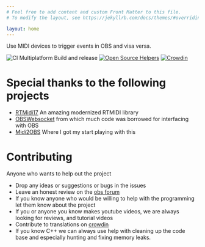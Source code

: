 ```yaml
---
# Feel free to add content and custom Front Matter to this file.
# To modify the layout, see https://jekyllrb.com/docs/themes/#overriding-theme-defaults

layout: home
---
```


Use MIDI devices to trigger events in OBS and visa versa.



![CI Multiplatform Build and release](https://github.com/cpyarger/obs-midi/workflows/CI%20Multiplatform%20Build%20and%20release/badge.svg?branch=master)
[![Open Source Helpers](https://www.codetriage.com/cpyarger/obs-midi/badges/users.svg)](https://www.codetriage.com/cpyarger/obs-midi)
[![Crowdin](https://badges.crowdin.net/obs-midi/localized.svg)](https://crowdin.com/project/obs-midi)

# Special thanks to the following projects
* [RTMidi17](https://github.com/jcelerier/RtMidi17) An amazing modernized RTMIDI library
* [OBSWebsocket](https://github.com/Palakis/obs-websocket/) from which much code was borrowed for interfacing with OBS
* [Midi2OBS](https://github.com/lebaston100/MIDItoOBS) Where I got my start playing with this

# Contributing

Anyone who wants to help out the project

- Drop any ideas or suggestions or bugs in the issues
- Leave an honest review on the [obs forum](https://obsproject.com/forum/resources/obs-midi.1023/)
- If you know anyone who would be willing to help with the programming let them know about the project
- If you or anyone you know makes youtube videos, we are always looking for reviews, and tutorial videos 
- Contribute to translations on [crowdin](https://crowdin.com/project/obs-midi)
- If you know C++ we can always use help with cleaning up the code base and especially hunting and fixing memory leaks.
